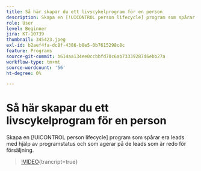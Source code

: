 ```yaml
---
title: Så här skapar du ett livscykelprogram för en person
description: Skapa en [!UICONTROL person lifecycle] program som spårar era leads med hjälp av programstatus och som agerar på de leads som är redo för försäljning.
role: User
level: Beginner
jira: KT-10739
thumbnail: 345423.jpeg
exl-id: b2aef4fa-dc8f-4386-b8e5-0b7615298c8c
feature: Programs
source-git-commit: b614aa134ee0ccbbfd70c6ab73339287d6ebb27a
workflow-type: tm+mt
source-wordcount: '56'
ht-degree: 0%

---
```


# Så här skapar du ett livscykelprogram för en person

Skapa en [!UICONTROL person lifecycle] program som spårar era leads med hjälp av programstatus och som agerar på de leads som är redo för försäljning.

>[!VIDEO](https://video.tv.adobe.com/v/345423/?quality=12&learn=on){trancript=true}
